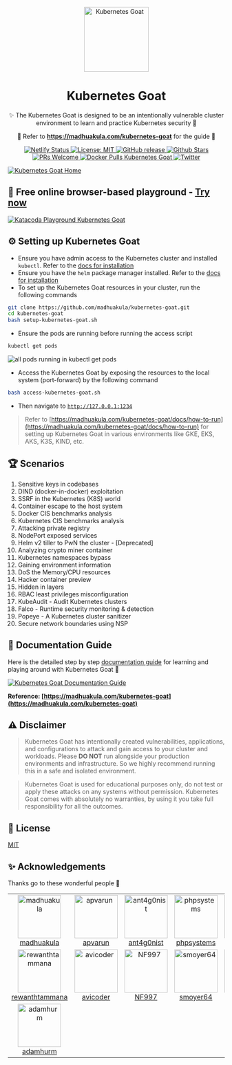 <p align="center">
  <a href="https://madhuakula.com/kubernetes-goat">
    <img alt="Kubernetes Goat" src="kubernetes-goat-logo.png" width="150" />
  </a>
</p>
<h1 align="center">
  Kubernetes Goat
</h1>
<p align="center">
    ✨ The Kubernetes Goat is designed to be an intentionally vulnerable cluster environment to learn and practice Kubernetes security 🚀
</p>

<p align="center">
    🙌 Refer to <b><a href="https://madhuakula.com/kubernetes-goat">https://madhuakula.com/kubernetes-goat</a></b> for the guide 📖
</p>

<p align="center">
    <a href="https://app.netlify.com/sites/kubernetes-goat/deploys">
        <img alt="Netlify Status" src="https://api.netlify.com/api/v1/badges/e5399be3-9c47-4557-b237-9e6c89f6cada/deploy-status" />
    </a>    
    <a href="https://github.com/madhuakula/kubernetes-goat/blob/master/LICENSE">
        <img alt="License: MIT" src="https://img.shields.io/badge/License-MIT-blue.svg" />
    </a>    
    <a href="https://github.com/madhuakula/kubernetes-goat/releases/latest">
        <img alt="GitHub release" src="https://img.shields.io/github/release/madhuakula/kubernetes-goat.svg" />
    </a>    
    <a href="https://github.com/madhuakula/kubernetes-goat/stargazers">
        <img alt="Github Stars" src="https://img.shields.io/github/stars/madhuakula/kubernetes-goat" />
    </a>    
    <a href="https://github.com/madhuakula/kubernetes-goat/pulls">
        <img alt="PRs Welcome" src="https://img.shields.io/badge/PRs-welcome-brightgreen.svg" />
    </a>    
    <a href="https://hub.docker.com/r/madhuakula/k8s-goat-system-monitor">
        <img alt="Docker Pulls Kubernetes Goat" src="https://img.shields.io/docker/pulls/madhuakula/k8s-goat-system-monitor" />
    </a>    
    <a href="https://twitter.com/intent/tweet/?text=Kubernetes%20Goat,%20an%20intentionally%20vulnerable%20by%20design%20training%20platform%20to%20learn%20%23Kubernetes%20Security%20by%20%40madhuakula.%20Check%20it%20out%20&url=https://github.com/madhuakula/kubernetes-goat">
        <img alt="Twitter" src="https://img.shields.io/twitter/url?url=https://github.com/madhuakula/kubernetes-goat" />
    </a>    
</p>

[![Kubernetes Goat Home](./kubernetes-goat-home.png)](https://madhuakula.com/kubernetes-goat)

## 🚀 Free online browser-based playground - [Try now]((https://katacoda.com/madhuakula/scenarios/kubernetes-goat))

[![Katacoda Playground Kubernetes Goat](./kubernetes-goat-katacoda.png)](https://katacoda.com/madhuakula/scenarios/kubernetes-goat)

## ⚙️ Setting up Kubernetes Goat

* Ensure you have admin access to the Kubernetes cluster and installed `kubectl`. Refer to the [docs for installation](https://kubernetes.io/docs/tasks/tools/install-kubectl/)
* Ensure you have the `helm` package manager installed. Refer to the [docs for installation](https://helm.sh/docs/intro/install)
* To set up the Kubernetes Goat resources in your cluster, run the following commands

```bash
git clone https://github.com/madhuakula/kubernetes-goat.git
cd kubernetes-goat
bash setup-kubernetes-goat.sh
```

* Ensure the pods are running before running the access script

```bash
kubectl get pods
```

![all pods running in kubectl get pods](guide/docs/scenarios/images/kubectl-get-pods.png)

* Access the Kubernetes Goat by exposing the resources to the local system (port-forward) by the following command

```bash
bash access-kubernetes-goat.sh
```

* Then navigate to [`http://127.0.0.1:1234`](http://127.0.0.1:1234)


> Refer to [https://madhuakula.com/kubernetes-goat/docs/how-to-run](https://madhuakula.com/kubernetes-goat/docs/how-to-run) for setting up Kubernetes Goat in various environments like GKE, EKS, AKS, K3S, KIND, etc.


## 🏆 Scenarios

1. Sensitive keys in codebases
2. DIND (docker-in-docker) exploitation
3. SSRF in the Kubernetes (K8S) world
4. Container escape to the host system
5. Docker CIS benchmarks analysis
6. Kubernetes CIS benchmarks analysis
7. Attacking private registry
8. NodePort exposed services
9. Helm v2 tiller to PwN the cluster - [Deprecated]
10. Analyzing crypto miner container
11. Kubernetes namespaces bypass
12. Gaining environment information
13. DoS the Memory/CPU resources
14. Hacker container preview
15. Hidden in layers
16. RBAC least privileges misconfiguration
17. KubeAudit - Audit Kubernetes clusters
18. Falco - Runtime security monitoring & detection
19. Popeye - A Kubernetes cluster sanitizer
20. Secure network boundaries using NSP

## 📖 Documentation Guide

Here is the detailed step by step [documentation guide](https://madhuakula.com/kubernetes-goat) for learning and playing around with Kubernetes Goat 🎉

[![Kubernetes Goat Documentation Guide](kubernetes-goat-docs.png)](https://madhuakula.com/kubernetes-goat)

**Reference: [https://madhuakula.com/kubernetes-goat](https://madhuakula.com/kubernetes-goat)**

## ⚠️ Disclaimer

> Kubernetes Goat has intentionally created vulnerabilities, applications, and configurations to attack and gain access to your cluster and workloads. Please **DO NOT** run alongside your production environments and infrastructure. So we highly recommend running this in a safe and isolated environment.

> Kubernetes Goat is used for educational purposes only, do not test or apply these attacks on any systems without permission. Kubernetes Goat comes with absolutely no warranties, by using it you take full responsibility for all the outcomes.

## 🪪 License

[MIT](https://github.com/madhuakula/kubernetes-goat/blob/master/LICENSE)

## ✨ Acknowledgements

Thanks go to these wonderful people 🎉

<table>
    <tr>
        <td align="center"><a href="https://github.com/madhuakula"><img alt="madhuakula"
                    src="https://avatars.githubusercontent.com/u/6764192?v=4" width="100" /><br />madhuakula</a></td>
        <td align="center"><a href="https://github.com/apvarun"><img alt="apvarun"
                    src="https://avatars.githubusercontent.com/u/8411309?v=4" width="100" /><br />apvarun</a></td>
        <td align="center"><a href="https://github.com/ant4g0nist"><img alt="ant4g0nist"
                    src="https://avatars.githubusercontent.com/u/3500559?v=4" width="100" /><br />ant4g0nist</a></td>
        <td align="center"><a href="https://github.com/phpsystems"><img alt="phpsystems"
                    src="https://avatars.githubusercontent.com/u/6594322?v=4" width="100" /><br />phpsystems</a></td>
        <td align="center"><a href="https://github.com/mkcn"><img alt="mkcn"
                    src="https://avatars.githubusercontent.com/u/7307955?v=4" width="100" /><br />mkcn</a></td>
        <td align="center"><a href="https://github.com/macagr"><img alt="macagr"
                    src="https://avatars.githubusercontent.com/u/2797772?v=4" width="100" /><br />macagr</a></td>
    </tr>
    <tr>
        <td align="center"><a href="https://github.com/rewanthtammana"><img alt="rewanthtammana"
                    src="https://avatars.githubusercontent.com/u/22347290?v=4" width="100" /><br />rewanthtammana</a></td>
        <td align="center"><a href="https://github.com/avicoder"><img alt="avicoder"
                    src="https://avatars.githubusercontent.com/u/2093260?v=4" width="100" /><br />avicoder</a></td>
        <td align="center"><a href="https://github.com/NF997"><img alt="NF997"
                    src="https://avatars.githubusercontent.com/u/23374308?v=4" width="100" /><br />NF997</a></td>
        <td align="center"><a href="https://github.com/smoyer64"><img alt="smoyer64"
                    src="https://avatars.githubusercontent.com/u/328333?v=4" width="100" /><br />smoyer64</a></td>
        <td align="center"><a href="https://github.com/wurstbrot"><img alt="wurstbrot"
                    src="https://avatars.githubusercontent.com/u/955192?v=4" width="100" /><br />wurstbrot</a></td>
        <td align="center"><a href="https://github.com/podjackel"><img alt="podjackel"
                    src="https://avatars.githubusercontent.com/u/5067183?v=4" width="100" /><br />podjackel</a></td>
  </tr>
  <tr>
        <td align="center"><a href="https://github.com/adamhurm"><img alt="adamhurm"
                    src="https://avatars.githubusercontent.com/u/13396996?v=4" width="100" /><br />adamhurm</a></td>
  </tr>
</table>
